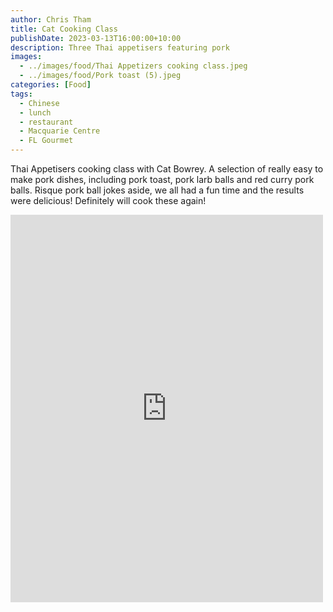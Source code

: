 ```yaml
---
author: Chris Tham
title: Cat Cooking Class
publishDate: 2023-03-13T16:00:00+10:00
description: Three Thai appetisers featuring pork
images:
  - ../images/food/Thai Appetizers cooking class.jpeg
  - ../images/food/Pork toast (5).jpeg
categories: [Food]
tags:
  - Chinese
  - lunch
  - restaurant
  - Macquarie Centre
  - FL Gourmet
---
```


Thai Appetisers cooking class with Cat Bowrey. A selection of really easy to make pork dishes, including pork toast, pork larb balls and red curry pork balls. Risque pork ball jokes aside, we all had a fun time and the results were delicious! Definitely will cook these again!

<iframe src="https://www.facebook.com/plugins/post.php?href=https%3A%2F%2Fwww.facebook.com%2Fchris1.tham%2Fposts%2Fpfbid0sx8Chjkx5Lw7XgYyCDgMtH1KTr978GFStXeBVFHRfPzwNtCW7QNrfmXLnDYYm8A7l&show_text=true&width=500" width="500" height="620" style="border:none;overflow:hidden" scrolling="no" frameborder="0" allowfullscreen="true" allow="autoplay; clipboard-write; encrypted-media; picture-in-picture; web-share"></iframe>
